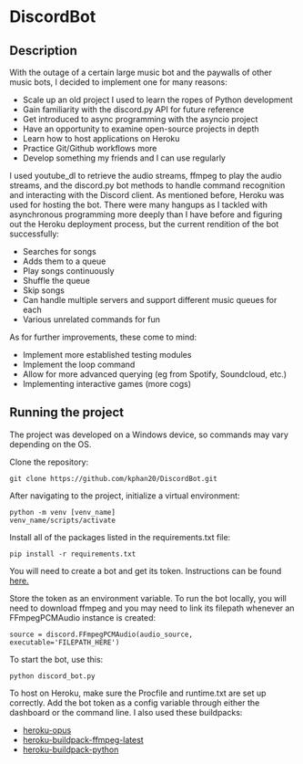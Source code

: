# DiscordBot

## Description

With the outage of a certain large music bot and the paywalls of other music bots, I decided to implement one for many reasons:

- Scale up an old project I used to learn the ropes of Python development
- Gain familiarity with the discord.py API for future reference
- Get introduced to async programming with the asyncio project
- Have an opportunity to examine open-source projects in depth
- Learn how to host applications on Heroku
- Practice Git/Github workflows more
- Develop something my friends and I can use regularly

I used youtube_dl to retrieve the audio streams, ffmpeg to play the audio streams, and the discord.py bot methods to handle command recognition and interacting with the Discord client. As mentioned before, Heroku was used for hosting the bot. There were many hangups as I tackled with asynchronous programming more deeply than I have before and figuring out the Heroku deployment process, but the current rendition of the bot successfully:

- Searches for songs
- Adds them to a queue
- Play songs continuously
- Shuffle the queue
- Skip songs
- Can handle multiple servers and support different music queues for each
- Various unrelated commands for fun

As for further improvements, these come to mind:

- Implement more established testing modules
- Implement the loop command
- Allow for more advanced querying (eg from Spotify, Soundcloud, etc.)
- Implementing interactive games (more cogs)

## Running the project

The project was developed on a Windows device, so commands may vary depending on the OS.

Clone the repository:

```
git clone https://github.com/kphan20/DiscordBot.git
```

After navigating to the project, initialize a virtual environment:

```
python -m venv [venv_name]
venv_name/scripts/activate
```

Install all of the packages listed in the requirements.txt file:

```
pip install -r requirements.txt
```

You will need to create a bot and get its token. Instructions can be found [here.](https://discordpy.readthedocs.io/en/stable/discord.html)

Store the token as an environment variable. To run the bot locally, you will need to download ffmpeg and you may need to link its filepath whenever an FFmpegPCMAudio instance is created:

```
source = discord.FFmpegPCMAudio(audio_source, executable='FILEPATH_HERE')
```

To start the bot, use this:

```
python discord_bot.py
```

To host on Heroku, make sure the Procfile and runtime.txt are set up correctly. Add the bot token as a config variable through either the dashboard or the command line. I also used these buildpacks:

- [heroku-opus](https://elements.heroku.com/buildpacks/xrisk/heroku-opus)
- [heroku-buildpack-ffmpeg-latest](https://elements.heroku.com/buildpacks/jonathanong/heroku-buildpack-ffmpeg-latest)
- [heroku-buildpack-python](https://elements.heroku.com/buildpacks/heroku/heroku-buildpack-python)
